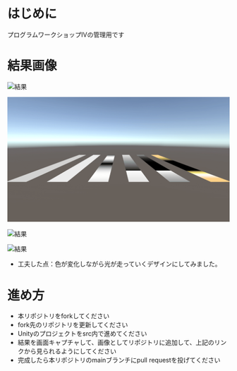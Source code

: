 # はじめに
プログラムワークショップIVの管理用です

# 結果画像

![結果](MyMovie_002.gif)

![結果](MyMovie_003.gif)

![結果](MyMovie_004.gif)

![結果](MyMovie_005.gif)

- 工夫した点：色が変化しながら光が走っていくデザインにしてみました。

# 進め方

- 本リポジトリをforkしてください
- fork先のリポジトリを更新してください
- Unityのプロジェクトをsrc内で進めてください
- 結果を画面キャプチャして、画像としてリポジトリに追加して、上記のリンクから見られるようにしてください
- 完成したら本リポジトリのmainブランチにpull requestを投げてください
